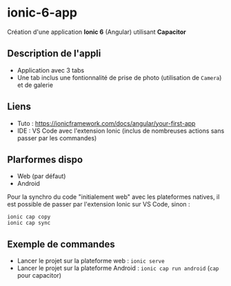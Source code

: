 # ionic-6-app

Création d'une application **Ionic 6** (Angular) utilisant **Capacitor**

## Description de l'appli
- Application avec 3 tabs
- Une tab inclus une fontionnalité de prise de photo (utilisation de `Camera`) et de galerie

## Liens

- Tuto : https://ionicframework.com/docs/angular/your-first-app
- IDE : VS Code avec l'extension Ionic (inclus de nombreuses actions sans passer par les commandes)

## Plarformes dispo
- Web (par défaut)
- Android

Pour la synchro du code "initialement web" avec les plateformes natives, il est possible de passer par l'extension Ionic sur VS Code, sinon :
```
ionic cap copy
ionic cap sync
```

## Exemple de commandes
- Lancer le projet sur la plateforme web : `ionic serve`
- Lancer le projet sur la plateforme Android : `ionic cap run android` (`cap` pour capacitor)

